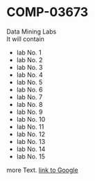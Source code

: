 # COMP-03673
Data Mining Labs <br>
It will contain
* lab No. 1
* lab No. 2
* lab No. 3
* lab No. 4
* lab No. 5
* lab No. 6
* lab No. 7
* lab No. 8
* lab No. 9
* lab No. 10
* lab No. 11
* lab No. 12
* lab No. 13
* lab No. 14
* lab No. 15

more Text.
[link to Google](http://www.google.com)
